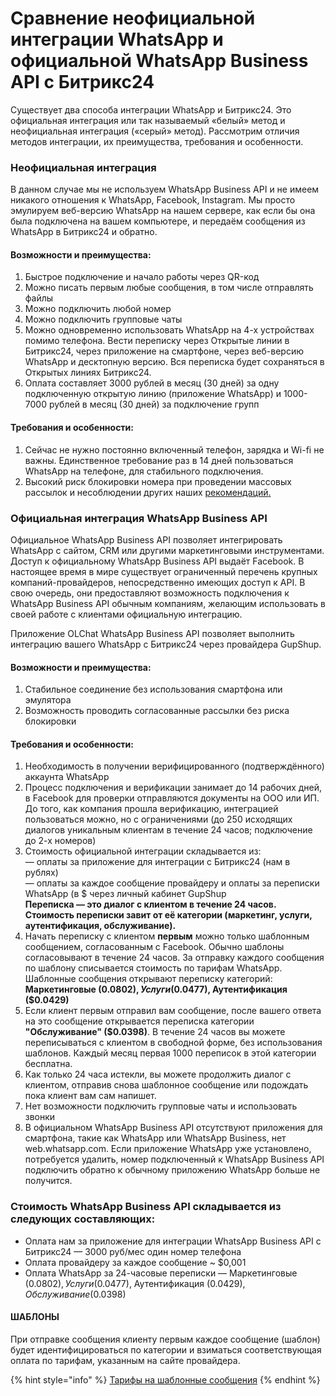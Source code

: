 # Сравнение неофициальной интеграции WhatsApp и официальной WhatsApp Business API с Битрикс24

Существует два способа интеграции WhatsApp и Битрикс24. Это официальная интеграция или так называемый «белый» метод и неофициальная интеграция («серый» метод). Рассмотрим отличия методов интеграции, их преимущества, требования и особенности.

### Неофициальная интеграция

В данном случае мы не используем WhatsApp Business API и не имеем никакого отношения к WhatsApp, Facebook, Instagram. Мы просто эмулируем веб-версию WhatsApp на нашем сервере, как если бы она была подключена на вашем компьютере, и передаём сообщения из WhatsApp в Битрикс24 и обратно.

#### Возможности и преимущества:

1. Быстрое подключение и начало работы через QR-код
2. Можно писать первым любые сообщения, в том числе отправлять файлы
3. Можно подключить любой номер
4. Можно подключить групповые чаты
5. Можно одновременно использовать WhatsApp на 4-х устройствах помимо телефона. Вести переписку через Открытые линии в Битрикс24, через приложение на смартфоне, через веб-версию WhatsApp и десктопную версию. Вся переписка будет сохраняться в Открытых линиях Битрикс24.
6. Оплата составляет 3000 рублей в месяц (30 дней) за одну подключенную открытую линию (приложение WhatsApp) и 1000-7000 рублей в месяц (30 дней) за подключение групп

#### Требования и особенности:

1. Сейчас не нужно постоянно включенный телефон, зарядка и Wi-fi не важны. Единственное требование раз в 14 дней пользоваться WhatsApp на телефоне, для стабильного подключения.
2. Высокий риск блокировки номера при проведении массовых рассылок и несоблюдении других наших [рекомендаций](../../kak-snizit-risk-blokirovki-nomera-i-chto-delat-esli-nomer-zablokirovali.md)[.](../../kak-snizit-risk-blokirovki-nomera-i-chto-delat-esli-nomer-zablokirovali.md)

### Официальная интеграция WhatsApp Business API

Официальное WhatsApp Business API позволяет интегрировать WhatsApp с сайтом, CRM или другими маркетинговыми инструментами. Доступ к официальному WhatsApp Business API выдаёт Facebook. В настоящее время в мире существует ограниченный перечень крупных компаний-провайдеров, непосредственно имеющих доступ к API. В свою очередь, они предоставляют возможность подключения к WhatsApp Business API обычным компаниям, желающим использовать в своей работе с клиентами официальную интеграцию.

Приложение OLChat WhatsApp Business API позволяет выполнить интеграцию вашего WhatsApp с Битрикс24 через провайдера GupShup.

#### Возможности и преимущества:

1. Стабильное соединение без использования смартфона или эмулятора
2. Возможность проводить согласованные рассылки без риска блокировки

#### Требования и особенности:

1. Необходимость в получении верифицированного (подтверждённого) аккаунта WhatsApp
2. Процесс подключения и верификации занимает до 14 рабочих дней, в Facebook для проверки отправляются документы на ООО или ИП. До того, как компания прошла верификацию, интеграцией пользоваться можно, но с ограничениями (до 250 исходящих диалогов уникальным клиентам в течение 24 часов; подключение до 2-х номеров)
3. Стоимость официальной интеграции складывается из: \
   — оплаты за приложение для интеграции с Битрикс24 (нам в рублях)\
   — оплаты за каждое сообщение провайдеру и оплаты за переписки WhatsApp (в $ через личный кабинет GupShup\
   **Переписка — это диалог с клиентом в течение 24 часов. Стоимость переписки завит от её категории (маркетинг, услуги, аутентификация, обслуживание).**
4. Начать переписку с клиентом **первым** можно только шаблонным сообщением, согласованным с Facebook. Обычно шаблоны согласовывают в течение 24 часов. За отправку каждого сообщения по шаблону списывается стоимость по тарифам WhatsApp. Шаблонные сообщения открывают переписку категорий:  **Маркетинговые ($0.0802), Услуги ($0.0477), Аутентификация ($0.0429)**
5. Если клиент первым отправил вам сообщение, после вашего ответа на это сообщение открывается переписка категории **"Обслуживание" ($0.0398)**. В течение 24 часов вы можете переписываться с клиентом в свободной форме, без использования шаблонов. Каждый месяц первая 1000 переписок в этой категории бесплатна.
6. Как только 24 часа истекли, вы можете продолжить диалог с клиентом, отправив снова шаблонное сообщение или подождать пока клиент вам сам напишет.&#x20;
7. Нет возможности подключить групповые чаты и использовать звонки
8. В официальном WhatsApp Business API отсутствуют приложения для смартфона, такие как WhatsApp или WhatsApp Business, нет web.whatsapp.com. Если приложение WhatsApp уже установлено, потребуется удалить, номер подключенный к WhatsApp Business API подключить обратно к обычному приложению WhatsApp больше не получится.

### Стоимость WhatsApp Business API складывается из следующих составляющих:

* Оплата нам за приложение для интеграции WhatsApp Business API с Битрикс24 — 3000 руб/мес один номер телефона
* Оплата провайдеру за каждое сообщение \~ $0,001
* Оплата WhatsApp за 24-часовые переписки — Маркетинговые ($0.0802), Услуги ($0.0477), Аутентификация ($0.0429), Обслуживание ($0.0398)

#### ШАБЛОНЫ&#x20;

При отправке сообщения клиенту первым каждое сообщение (шаблон) будет идентифицироваться по категории и взиматься соответствующая оплата по тарифам, указанным на сайте провайдера.

{% hint style="info" %}
[Тарифы на шаблонные сообщения](https://developers.facebook.com/docs/whatsapp/pricing/conversationpricing/?locale=ru\_RU)
{% endhint %}

